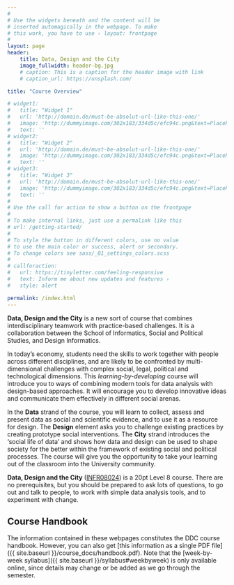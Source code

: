 ```yaml
---
#
# Use the widgets beneath and the content will be
# inserted automagically in the webpage. To make
# this work, you have to use › layout: frontpage
#
layout: page
header:
    title: Data, Design and the City
    image_fullwidth: header-bg.jpg
    # caption: This is a caption for the header image with link
    # caption_url: https://unsplash.com/

title: "Course Overview"

# widget1:
#   title: "Widget 1"
#   url: 'http://domain.de/must-be-absolut-url-like-this-one/'
#   image: 'http://dummyimage.com/302x183/334d5c/efc94c.png&text=Placeholder'
#   text: ''
# widget2:
#   title: "Widget 2"
#   url: 'http://domain.de/must-be-absolut-url-like-this-one/'
#   image: 'http://dummyimage.com/302x183/334d5c/efc94c.png&text=Placeholder'
#   text: ''
# widget3:
#   title: "Widget 3"
#   url: 'http://domain.de/must-be-absolut-url-like-this-one/'
#   image: 'http://dummyimage.com/302x183/334d5c/efc94c.png&text=Placeholder'
#   text: ''
#
# Use the call for action to show a button on the frontpage
#
# To make internal links, just use a permalink like this
# url: /getting-started/
#
# To style the button in different colors, use no value
# to use the main color or success, alert or secondary.
# To change colors see sass/_01_settings_colors.scss
#
# callforaction:
#   url: https://tinyletter.com/feeling-responsive
#   text: Inform me about new updates and features ›
#   style: alert

permalink: /index.html
---
```


**Data, Design and the City** is a new sort of course that combines
interdisciplinary teamwork with practice-based challenges. It is a
collaboration between the School of Informatics, Social and Political
Studies, and Design Informatics.

In today’s economy, students need the skills to work together with
people across different disciplines, and are likely to be confronted
by multi-dimensional challenges with complex social, legal, political
and technological dimensions. This *learning-by-developing* course
will introduce you to ways of combining modern tools for data analysis
with design-based approaches. It will encourage you to develop
innovative ideas and communicate them effectively in different social
arenas.

In the **Data** strand of the course, you will learn to collect,
assess and present data as social and scientific evidence, and to use
it as a resource for design. The **Design** element asks you to
challenge existing practices by creating prototype social
interventions. The **City** strand introduces the ‘social life
of data’ and shows how data and design can be used to shape society
for the better within the framework of existing social and political
processes. The course will give you the opportunity to take your
learning out of the classroom into the University community.

**Data, Design and the City**
([INFR08024](https://path.is.ed.ac.uk/courses/INFR08024_SV1_SEM2)) is
a 20pt Level 8 course. There are no prerequisites, but you should
be prepared to ask lots of questions, to go out and talk to people, 
to work with simple data analysis tools, and to experiment with change.

## Course Handbook

The information contained in these webpages constitutes the DDC course
handbook. However, you can also get 
[this information as a single PDF file]({{ site.baseurl }}/course_docs/handbook.pdf). 
Note that the [week-by-week syllabus]({{ site.baseurl }}/syllabus#weekbyweek)
is only available online, since details may change or be added as we go
through the semester.




